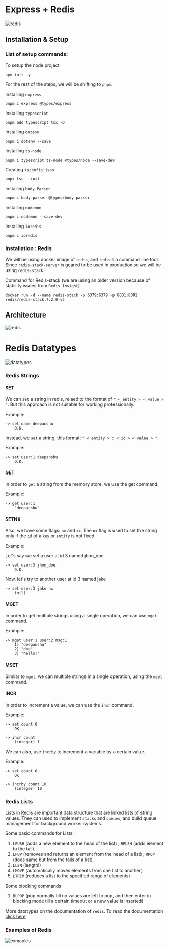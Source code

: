 # Express + Redis

![redis](https://upload.wikimedia.org/wikipedia/commons/thumb/6/64/Logo-redis.svg/1200px-Logo-redis.svg.png)

## Installation & Setup

### List of setup commands:

To setup the node project

```
npm init -y
```

For the rest of the steps, we will be shifting to `pnpm`.

Installing `express`

```
pnpm i express @types/express 
```

Installing `typescript`

```
pnpm add typescript tsx -D
```

Installing `dotenv`

```
pnpm i dotenv --save
```

Installing `ts-node`

```
pnpm i typescript ts-node @types/node --save-dev 
```

Creating `tsconfig.json`

```
pnpx tsc --init
```

Installing `body-Parser`

```
pnpm i body-parser @types/body-parser
```

Installing `nodemon`

```
pnpm i nodemon --save-dev
```

Installing `ioredis`

```
pnpm i ioredis
```

### Installation : Redis

We will be using docker image of `redis`, and `redis`is a command line tool. Since `redis-stack-server` is geared to be used in production so we will be using `redis-stack`.

Command for Redis-stack (we are using an older version because of stability issues from `Redis Insight`)

```
docker run -d --name redis-stack -p 6379:6379 -p 8001:8001 redis/redis-stack:7.2.0-v2
```

## Architecture

![redis](./img/Redis.excalidraw.png)

# Redis Datatypes

![datatypes](./img/Redis-Datatypes.excalidraw.png)

### Redis Strings

#### SET

We can `set` a string in redis, relaed to the format of `" < entity > < value > "`. But this approach is not suitable for working professionally.

Example:

```
-> set name deepanshu
    O.K.
```

Instead, we `set` a string, this format: `" < entity > : < id > < value > "`.

Example:

```
-> set user:1 deepanshu
    O.K.
```

#### GET

In order to `get` a string from the memory store, we use the get command.

Example:

```
-> get user:1
    "deepanshu"
```


#### SETNX

Also, we have some flags: `nx` and `xx`. The `nx` flag is used to set the string only if the `id` of a `key` or `entity` is not fixed.

Example:

Let's say we set a user at id 3 named jhon_doe

```
-> set user:3 jhon_doe
    O.K.
```

Now, let's try to another user at id 3 named jake

```
-> set user:3 jake nx
    (nil)
```

#### MGET

In order to get multiple strings using a single operation, we can use `mget` command.

Example:

```
-> mget user:1 user:2 msg:1
    1) "deepanshu"
    2) "doe"
    3) "hello!"
```

#### MSET

Similar to `mget`, we can multiple strings in a single operation, using the `mset` command.


#### INCR

In order to increment a value, we can use the `incr` command.

Example:

```
-> set count 0
    OK

-> incr count
    (integer) 1
```

We can also, use `incrby` to increment a variable by a certain value.

Example:

```
-> set count 0
    OK

-> incrby count 10
    (integer) 10
```


### Redis Lists

Lists in Redis are important data structure that are linked lists of string values. They can used to implement `stacks` and `queues`, and build queue management for background worker systems.

Some basic commands for Lists:

1. `LPUSH` (adds a new element to the head of the list) ; `RPUSH` (adds element to the tail).
2. `LPOP` (removes and returns an element from the head of a list) ; `RPOP` (does same but from the tails of a list).
3. `LLEN` (length!)
4. `LMOVE` (automatically moves elements from one list to another)
5. `LTRIM` (reduces a list to the specified range of elements)


Some blocking commands

1. `BLPOP` (pop normally till no values are left to pop, and then enter in blocking mode till a certain timeout or a new value is inserted)

More datatypes on the documentation of `redis`. To read the documentation [click here](https://redis.io/docs/latest/)

### Examples of Redis

![exmaples](./img/Redis-example.excalidraw.png)
